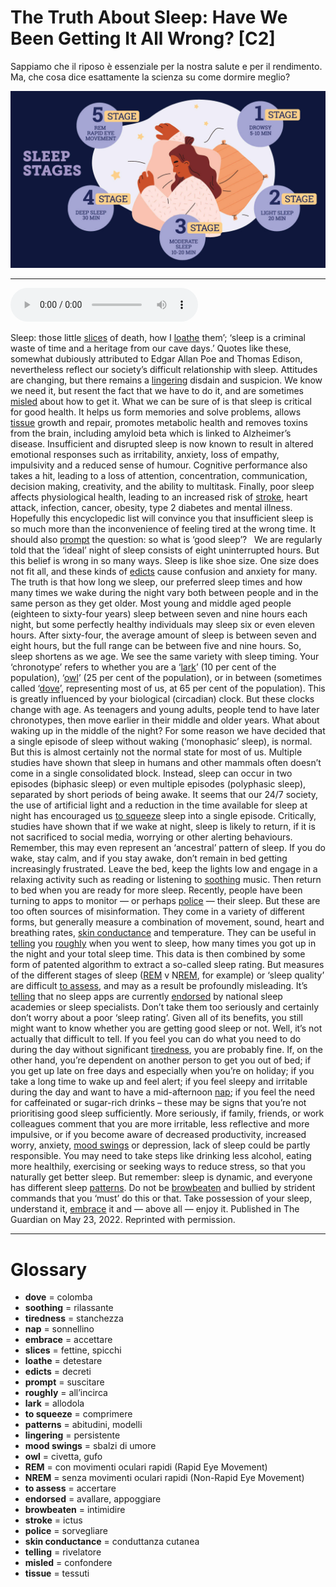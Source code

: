 # The Truth About Sleep: Have We Been Getting It All Wrong?   [C2]

Sappiamo che il riposo è essenziale per la nostra salute e per il rendimento. Ma, che cosa dice esattamente la scienza su come dormire meglio?

![](The%20Truth%20About%20Sleep%20Have%20We%20Been%20Getting%20It%20All%20Wrong.jpg)

--------------

<div>
<audio controls autoplay>
    <source src="https:/raw.githubusercontent.com/dartie/speakup/main/2023-10/The%20Truth%20About%20Sleep%20Have%20We%20Been%20Getting%20It%20All%20Wrong.mp3" type="audio/mpeg">
</audio>
</div>


Sleep: those little [slices](## "fettine, spicchi") of death, how I [loathe](## "detestare") them’; ‘sleep is a criminal waste of time and a heritage from our cave days.’ Quotes like these, somewhat dubiously attributed to Edgar Allan Poe and Thomas Edison, nevertheless reflect our society’s difficult relationship with sleep. Attitudes are changing, but there remains a [lingering](## "persistente") disdain and suspicion. We know we need it, but resent the fact that we have to do it, and are sometimes [misled](## "confondere") about how to get it.
What we can be sure of is that sleep is critical for good health. It helps us form memories and solve problems, allows [tissue](## "tessuti") growth and repair, promotes metabolic health and removes toxins from the brain, including amyloid beta which is linked to Alzheimer’s disease. Insufficient and disrupted sleep is now known to result in altered emotional responses such as irritability, anxiety, loss of empathy, impulsivity and a reduced sense of humour. Cognitive performance also takes a hit, leading to a loss of attention, concentration, communication, decision making, creativity, and the ability to multitask. Finally, poor sleep affects physiological health, leading to an increased risk of [stroke](## "ictus"), heart attack, infection, cancer, obesity, type 2 diabetes and mental illness. Hopefully this encyclopedic list will convince you that insufficient sleep is so much more than the inconvenience of feeling tired at the wrong time. It should also [prompt](## "suscitare") the question: so what is ‘good sleep’?
 
We are regularly told that the ‘ideal’ night of sleep consists of eight uninterrupted hours. But this belief is wrong in so many ways. Sleep is like shoe size. One size does not fit all, and these kinds of [edicts](## "decreti") cause confusion and anxiety for many. The truth is that how long we sleep, our preferred sleep times and how many times we wake during the night vary both between people and in the same person as they get older.
Most young and middle aged people (eighteen to sixty-four years) sleep between seven and nine hours each night, but some perfectly healthy individuals may sleep six or even eleven hours. After sixty-four, the average amount of sleep is between seven and eight hours, but the full range can be between five and nine hours. So, sleep shortens as we age. We see the same variety with sleep timing. Your ‘chronotype’ refers to whether you are a ‘[lark](## "allodola")’ (10 per cent of the population), ‘[owl](## "civetta, gufo")’ (25 per cent of the population), or in between (sometimes called ‘[dove](## "colomba")’, representing most of us, at 65 per cent of the population). This is greatly influenced by your biological (circadian) clock. But these clocks change with age. As teenagers and young adults, people tend to have later chronotypes, then move earlier in their middle and older years.
What about waking up in the middle of the night? For some reason we have decided that a single episode of sleep without waking (‘monophasic’ sleep), is normal. But this is almost certainly not the normal state for most of us. Multiple studies have shown that sleep in humans and other mammals often doesn’t come in a single consolidated block. Instead, sleep can occur in two episodes (biphasic sleep) or even multiple episodes (polyphasic sleep), separated by short periods of being awake. It seems that our 24/7 society, the use of artificial light and a reduction in the time available for sleep at night has encouraged us [to squeeze](## "comprimere") sleep into a single episode.
Critically, studies have shown that if we wake at night, sleep is likely to return, if it is not sacrificed to social media, worrying or other alerting behaviours. Remember, this may even represent an ‘ancestral’ pattern of sleep. If you do wake, stay calm, and if you stay awake, don’t remain in bed getting increasingly frustrated. Leave the bed, keep the lights low and engage in a relaxing activity such as reading or listening to [soothing](## "rilassante") music. Then return to bed when you are ready for more sleep.
Recently, people have been turning to apps to monitor — or perhaps [police](## "sorvegliare") — their sleep. But these are too often sources of misinformation. They come in a variety of different forms, but generally measure a combination of movement, sound, heart and breathing rates, [skin conductance](## "conduttanza cutanea") and temperature. They can be useful in [telling](## "rivelatore") you [roughly](## "all’incirca") when you went to sleep, how many times you got up in the night and your total sleep time. This data is then combined by some form of patented algorithm to extract a so-called sleep rating. But measures of the different stages of sleep ([REM](## "con movimenti oculari rapidi (Rapid Eye Movement)") v N[REM](## "con movimenti oculari rapidi (Rapid Eye Movement)"), for example) or ‘sleep quality’ are difficult [to assess](## "accertare"), and may as a result be profoundly misleading. It’s [telling](## "rivelatore") that no sleep apps are currently [endorsed](## "avallare, appoggiare") by national sleep academies or sleep specialists. Don’t take them too seriously and certainly don’t worry about a poor ‘sleep rating’.
Given all of its benefits, you still might want to know whether you are getting good sleep or not. Well, it’s not actually that difficult to tell. If you feel you can do what you need to do during the day without significant [tiredness](## "stanchezza"), you are probably fine. If, on the other hand, you’re dependent on another person to get you out of bed; if you get up late on free days and especially when you’re on holiday; if you take a long time to wake up and feel alert; if you feel sleepy and irritable during the day and want to have a mid-afternoon [nap](## "sonnellino"); if you feel the need for caffeinated or sugar-rich drinks – these may be signs that you’re not prioritising good sleep sufficiently. More seriously, if family, friends, or work colleagues comment that you are more irritable, less reflective and more impulsive, or if you become aware of decreased productivity, increased worry, anxiety, [mood swings](## "sbalzi di umore") or depression, lack of sleep could be partly responsible. You may need to take steps like drinking less alcohol, eating more healthily, exercising or seeking ways to reduce stress, so that you naturally get better sleep.
But remember: sleep is dynamic, and everyone has different sleep [patterns](## "abitudini, modelli"). Do not be [browbeaten](## "intimidire") and bullied by strident commands that you ‘must’ do this or that. Take possession of your sleep, understand it, [embrace](## "accettare") it and — above all — enjoy it.
Published in The Guardian on May 23, 2022. Reprinted with permission. 

--------------

<div style = "display:block; clear:both; page-break-after:always;"></div>

# Glossary
* **dove** = colomba
* **soothing** = rilassante
* **tiredness** = stanchezza
* **nap** = sonnellino
* **embrace** = accettare
* **slices** = fettine, spicchi
* **loathe** = detestare
* **edicts** = decreti
* **prompt** = suscitare
* **roughly** = all’incirca
* **lark** = allodola
* **to squeeze** = comprimere
* **patterns** = abitudini, modelli
* **lingering** = persistente
* **mood swings** = sbalzi di umore
* **owl** = civetta, gufo
* **REM** = con movimenti oculari rapidi (Rapid Eye Movement)
* **NREM** = senza movimenti oculari rapidi (Non-Rapid Eye Movement)
* **to assess** = accertare
* **endorsed** = avallare, appoggiare
* **browbeaten** = intimidire
* **stroke** = ictus
* **police** = sorvegliare
* **skin conductance** = conduttanza cutanea
* **telling** = rivelatore
* **misled** = confondere
* **tissue** = tessuti
